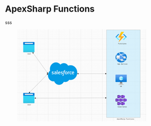 # ApexSharp Functions

sss

<figure><img src="../.gitbook/assets/image.png" alt=""><figcaption></figcaption></figure>



